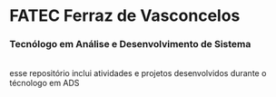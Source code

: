 <h1>FATEC Ferraz de Vasconcelos</h1>
<h3>Tecnólogo em Análise e Desenvolvimento de Sistema</h3>

<br>
esse repositório inclui atividades e projetos desenvolvidos durante o técnologo em ADS